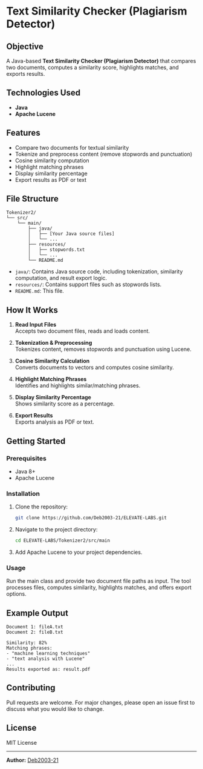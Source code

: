 # Text Similarity Checker (Plagiarism Detector)

## Objective
A Java-based **Text Similarity Checker (Plagiarism Detector)** that compares two documents, computes a similarity score, highlights matches, and exports results.

## Technologies Used
- **Java**
- **Apache Lucene**

## Features
- Compare two documents for textual similarity
- Tokenize and preprocess content (remove stopwords and punctuation)
- Cosine similarity computation
- Highlight matching phrases
- Display similarity percentage
- Export results as PDF or text

## File Structure

```
Tokenizer2/
└── src/
    └── main/
        ├── java/
        │   ├── [Your Java source files]
        │   └── ...
        ├── resources/
        │   ├── stopwords.txt
        │   └── ...
        └── README.md
```

- `java/`: Contains Java source code, including tokenization, similarity computation, and result export logic.
- `resources/`: Contains support files such as stopwords lists.
- `README.md`: This file.

## How It Works

1. **Read Input Files**  
   Accepts two document files, reads and loads content.

2. **Tokenization & Preprocessing**  
   Tokenizes content, removes stopwords and punctuation using Lucene.

3. **Cosine Similarity Calculation**  
   Converts documents to vectors and computes cosine similarity.

4. **Highlight Matching Phrases**  
   Identifies and highlights similar/matching phrases.

5. **Display Similarity Percentage**  
   Shows similarity score as a percentage.

6. **Export Results**  
   Exports analysis as PDF or text.

## Getting Started

### Prerequisites
- Java 8+
- Apache Lucene

### Installation

1. Clone the repository:
   ```bash
   git clone https://github.com/Deb2003-21/ELEVATE-LABS.git
   ```

2. Navigate to the project directory:
   ```bash
   cd ELEVATE-LABS/Tokenizer2/src/main
   ```

3. Add Apache Lucene to your project dependencies.

### Usage

Run the main class and provide two document file paths as input. The tool processes files, computes similarity, highlights matches, and offers export options.

## Example Output

```
Document 1: fileA.txt
Document 2: fileB.txt

Similarity: 82%
Matching phrases:
- "machine learning techniques"
- "text analysis with Lucene"
...
Results exported as: result.pdf
```

## Contributing

Pull requests are welcome. For major changes, please open an issue first to discuss what you would like to change.

## License

MIT License

---

**Author:** [Deb2003-21](https://github.com/Deb2003-21)